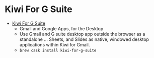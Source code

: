 # Kiwi For G Suite
- [Kiwi For G Suite](https://www.kiwiforgmail.com/)
  -  Gmail and Google Apps, for the Desktop
  - Use Gmail and G suite desktop app outside the browser as a standalone ... Sheets, and Slides as native, windowed desktop applications within Kiwi for Gmail.
  - `brew cask install kiwi-for-g-suite`
